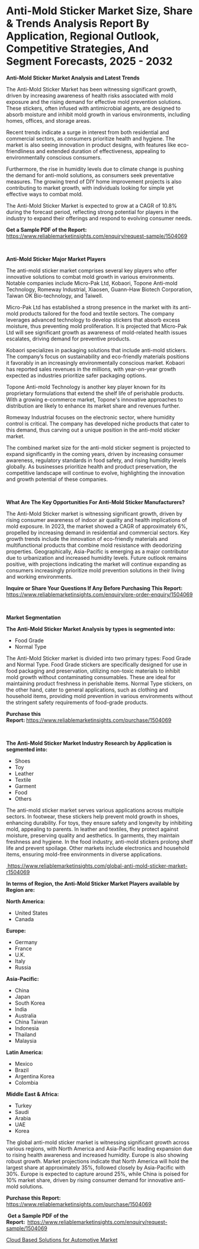 <p><h1>Anti-Mold Sticker Market Size, Share & Trends Analysis Report By Application, Regional Outlook, Competitive Strategies, And Segment Forecasts, 2025 - 2032</h1></p><p><strong>Anti-Mold Sticker Market Analysis and Latest Trends</strong></p>
<p><p>The Anti-Mold Sticker Market has been witnessing significant growth, driven by increasing awareness of health risks associated with mold exposure and the rising demand for effective mold prevention solutions. These stickers, often infused with antimicrobial agents, are designed to absorb moisture and inhibit mold growth in various environments, including homes, offices, and storage areas. </p><p>Recent trends indicate a surge in interest from both residential and commercial sectors, as consumers prioritize health and hygiene. The market is also seeing innovation in product designs, with features like eco-friendliness and extended duration of effectiveness, appealing to environmentally conscious consumers. </p><p>Furthermore, the rise in humidity levels due to climate change is pushing the demand for anti-mold solutions, as consumers seek preventative measures. The growing trend of DIY home improvement projects is also contributing to market growth, with individuals looking for simple yet effective ways to combat mold. </p><p>The Anti-Mold Sticker Market is expected to grow at a CAGR of 10.8% during the forecast period, reflecting strong potential for players in the industry to expand their offerings and respond to evolving consumer needs.</p></p>
<p><strong>Get a Sample PDF of the Report:&nbsp;</strong> <a href="https://www.reliablemarketinsights.com/enquiry/request-sample/1504069?utm_campaign=2197&utm_medium=2&utm_source=Github&utm_content=ia&utm_term=23032025&utm_id=anti-mold-sticker">https://www.reliablemarketinsights.com/enquiry/request-sample/1504069</a></p>
<p>&nbsp;</p>
<p><strong>Anti-Mold Sticker Major Market Players</strong></p>
<p><p>The anti-mold sticker market comprises several key players who offer innovative solutions to combat mold growth in various environments. Notable companies include Micro-Pak Ltd, Kobaori, Topone Anti-mold Technology, Romeway Industrial, Xiaosen, Guann-Haw Biotech Corporation, Taiwan OK Bio-technology, and Taiwell.</p><p>Micro-Pak Ltd has established a strong presence in the market with its anti-mold products tailored for the food and textile sectors. The company leverages advanced technology to develop stickers that absorb excess moisture, thus preventing mold proliferation. It is projected that Micro-Pak Ltd will see significant growth as awareness of mold-related health issues escalates, driving demand for preventive products.</p><p>Kobaori specializes in packaging solutions that include anti-mold stickers. The company’s focus on sustainability and eco-friendly materials positions it favorably in an increasingly environmentally conscious market. Kobaori has reported sales revenues in the millions, with year-on-year growth expected as industries prioritize safer packaging options.</p><p>Topone Anti-mold Technology is another key player known for its proprietary formulations that extend the shelf life of perishable products. With a growing e-commerce market, Topone's innovative approaches to distribution are likely to enhance its market share and revenues further.</p><p>Romeway Industrial focuses on the electronic sector, where humidity control is critical. The company has developed niche products that cater to this demand, thus carving out a unique position in the anti-mold sticker market.</p><p>The combined market size for the anti-mold sticker segment is projected to expand significantly in the coming years, driven by increasing consumer awareness, regulatory standards in food safety, and rising humidity levels globally. As businesses prioritize health and product preservation, the competitive landscape will continue to evolve, highlighting the innovation and growth potential of these companies.</p></p>
<p>&nbsp;</p>
<p><strong>What Are The Key Opportunities For Anti-Mold Sticker Manufacturers?</strong></p>
<p><p>The Anti-Mold Sticker market is witnessing significant growth, driven by rising consumer awareness of indoor air quality and health implications of mold exposure. In 2023, the market showed a CAGR of approximately 6%, propelled by increasing demand in residential and commercial sectors. Key growth trends include the innovation of eco-friendly materials and multifunctional products that combine mold resistance with deodorizing properties. Geographically, Asia-Pacific is emerging as a major contributor due to urbanization and increased humidity levels. Future outlook remains positive, with projections indicating the market will continue expanding as consumers increasingly prioritize mold prevention solutions in their living and working environments.</p></p>
<p><strong>Inquire or Share Your Questions If Any Before Purchasing This Report:</strong> <a href="https://www.reliablemarketinsights.com/enquiry/pre-order-enquiry/1504069?utm_campaign=2197&utm_medium=2&utm_source=Github&utm_content=ia&utm_term=23032025&utm_id=anti-mold-sticker">https://www.reliablemarketinsights.com/enquiry/pre-order-enquiry/1504069</a></p>
<p>&nbsp;</p>
<p><strong>Market Segmentation</strong></p>
<p><strong>The Anti-Mold Sticker Market Analysis by types is segmented into:</strong></p>
<p><ul><li>Food Grade</li><li>Normal Type</li></ul></p>
<p><p>The Anti-Mold Sticker market is divided into two primary types: Food Grade and Normal Type. Food Grade stickers are specifically designed for use in food packaging and preservation, utilizing non-toxic materials to inhibit mold growth without contaminating consumables. These are ideal for maintaining product freshness in perishable items. Normal Type stickers, on the other hand, cater to general applications, such as clothing and household items, providing mold prevention in various environments without the stringent safety requirements of food-grade products.</p></p>
<p><strong>Purchase this Report:&nbsp;</strong><a href="https://www.reliablemarketinsights.com/purchase/1504069?utm_campaign=2197&utm_medium=2&utm_source=Github&utm_content=ia&utm_term=23032025&utm_id=anti-mold-sticker">https://www.reliablemarketinsights.com/purchase/1504069</a></p>
<p>&nbsp;</p>
<p><strong>The Anti-Mold Sticker Market Industry Research by Application is segmented into:</strong></p>
<p><ul><li>Shoes</li><li>Toy</li><li>Leather</li><li>Textile</li><li>Garment</li><li>Food</li><li>Others</li></ul></p>
<p><p>The anti-mold sticker market serves various applications across multiple sectors. In footwear, these stickers help prevent mold growth in shoes, enhancing durability. For toys, they ensure safety and longevity by inhibiting mold, appealing to parents. In leather and textiles, they protect against moisture, preserving quality and aesthetics. In garments, they maintain freshness and hygiene. In the food industry, anti-mold stickers prolong shelf life and prevent spoilage. Other markets include electronics and household items, ensuring mold-free environments in diverse applications.</p></p>
<p><a href="https://www.reliablemarketinsights.com/global-anti-mold-sticker-market-r1504069?utm_campaign=2197&utm_medium=2&utm_source=Github&utm_content=ia&utm_term=23032025&utm_id=anti-mold-sticker">&nbsp;https://www.reliablemarketinsights.com/global-anti-mold-sticker-market-r1504069</a></p>
<p><strong>In terms of Region, the Anti-Mold Sticker Market Players available by Region are:</strong></p>
<p>
    <p> <strong> North America: </strong>
        <ul>
            <li>United States</li>
            <li>Canada</li>
        </ul>
        </p> 
    <p> <strong> Europe: </strong>
        <ul>
            <li>Germany</li>
            <li>France</li>
            <li>U.K.</li>
            <li>Italy</li>
            <li>Russia</li>
        </ul>
        </p> 
    <p> <strong> Asia-Pacific: </strong>
        <ul>
            <li>China</li>
            <li>Japan</li>
            <li>South Korea</li>
            <li>India</li>
            <li>Australia</li>
            <li>China Taiwan</li>
            <li>Indonesia</li>
            <li>Thailand</li>
            <li>Malaysia</li>
        </ul>
        </p> 
    <p> <strong> Latin America: </strong>
        <ul>
            <li>Mexico</li>
            <li>Brazil</li>
            <li>Argentina Korea</li>
            <li>Colombia</li>
        </ul>
        </p> 
    <p> <strong> Middle East & Africa: </strong>
        <ul>
            <li>Turkey</li>
            <li>Saudi</li>
            <li>Arabia</li>
            <li>UAE</li>
            <li>Korea</li>
        </ul>
    </p>
    </p>
<p><p>The global anti-mold sticker market is witnessing significant growth across various regions, with North America and Asia-Pacific leading expansion due to rising health awareness and increased humidity. Europe is also showing robust growth. Market projections indicate that North America will hold the largest share at approximately 35%, followed closely by Asia-Pacific with 30%. Europe is expected to capture around 25%, while China is poised for 10% market share, driven by rising consumer demand for innovative anti-mold solutions.</p></p>
<p><strong>Purchase this Report: </strong><a href="https://www.reliablemarketinsights.com/purchase/1504069?utm_campaign=2197&utm_medium=2&utm_source=Github&utm_content=ia&utm_term=23032025&utm_id=anti-mold-sticker">https://www.reliablemarketinsights.com/purchase/1504069</a></p>
<p>&nbsp;<strong>Get a Sample PDF of the Report:&nbsp;&nbsp;</strong><a href="https://www.reliablemarketinsights.com/enquiry/request-sample/1504069?utm_campaign=2197&utm_medium=2&utm_source=Github&utm_content=ia&utm_term=23032025&utm_id=anti-mold-sticker">https://www.reliablemarketinsights.com/enquiry/request-sample/1504069</a></p>
<p><strong></strong></p>
<p><p><a href="https://github.com/jerhoskinson197676/Market-Research-Report-List-1/blob/main/cloud-based-solutions-for-automotive-market.md?utm_campaign=2197&utm_medium=2&utm_source=Github&utm_content=ia&utm_term=23032025&utm_id=anti-mold-sticker">Cloud Based Solutions for Automotive Market</a></p></p>